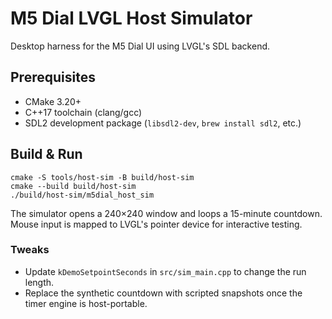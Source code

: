 # M5 Dial LVGL Host Simulator

Desktop harness for the M5 Dial UI using LVGL's SDL backend.

## Prerequisites

- CMake 3.20+
- C++17 toolchain (clang/gcc)
- SDL2 development package (`libsdl2-dev`, `brew install sdl2`, etc.)

## Build & Run

```
cmake -S tools/host-sim -B build/host-sim
cmake --build build/host-sim
./build/host-sim/m5dial_host_sim
```

The simulator opens a 240×240 window and loops a 15-minute countdown. Mouse
input is mapped to LVGL's pointer device for interactive testing.

### Tweaks

- Update `kDemoSetpointSeconds` in `src/sim_main.cpp` to change the run length.
- Replace the synthetic countdown with scripted snapshots once the timer engine
  is host-portable.
